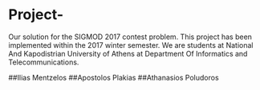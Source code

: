 # Project-
Our solution for the SIGMOD 2017 contest problem. This project has been implemented within the 2017 winter semester.
We are students at National And Kapodistrian University of Athens at Department Of Informatics and Telecommunications.

##Ilias Mentzelos
##Apostolos Plakias
##Athanasios Poludoros
